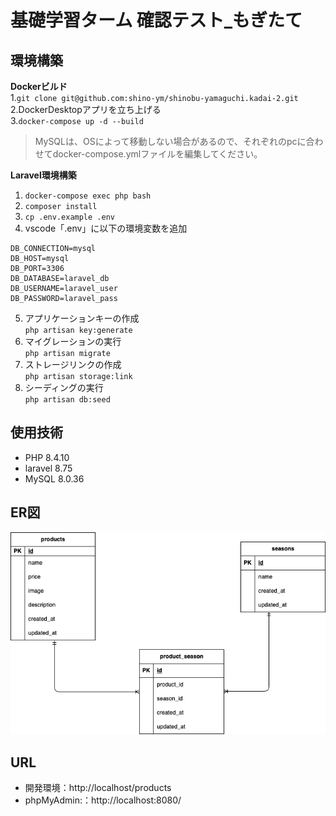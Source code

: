 # 基礎学習ターム 確認テスト_もぎたて
## 環境構築
**Dockerビルド**\
1.`git clone git@github.com:shino-ym/shinobu-yamaguchi.kadai-2.git`
2.DockerDesktopアプリを立ち上げる\
3.`docker-compose up -d --build`
> MySQLは、OSによって移動しない場合があるので、それぞれのpcに合わせてdocker-compose.ymlファイルを編集してください。

**Laravel環境構築**
1. `docker-compose exec php bash`
2. `composer install`
3. `cp .env.example .env`
4. vscode「.env」に以下の環境変数を追加
```
DB_CONNECTION=mysql
DB_HOST=mysql
DB_PORT=3306
DB_DATABASE=laravel_db
DB_USERNAME=laravel_user
DB_PASSWORD=laravel_pass
```
5. アプリケーションキーの作成\
`php artisan key:generate`
6. マイグレーションの実行\
`php artisan migrate`
7. ストレージリンクの作成\
`php artisan storage:link`
8. シーディングの実行\
`php artisan db:seed`

## 使用技術
- PHP 8.4.10
- laravel 8.75
- MySQL 8.0.36

## ER図

![ER図](index.drawio.png)


## URL
- 開発環境：http://localhost/products
- phpMyAdmin:：http://localhost:8080/
